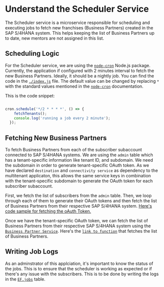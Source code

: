 # Understand the Scheduler Service

The Scheduler service is a microservice responsible for scheduling and executing jobs to fetch new franchises (Business Partners) created in the SAP S/4HANA system. This helps keeping the list of Business Partners up to date, new mentors are not assigned in this list. 

## Scheduling Logic 
For the Scheduler service, we are using the [`node-cron`](https://www.npmjs.com/package/node-cron) Node.js package.
Currently, the application if configured with 2 minutes interval to fetch the new Business Partners. Ideally, it should be a nightly job. You can find the code in the [`./index.js`](./index.js#L11-L14) file. The default value can be changed by replacing `*` with the standard values mentioned in the [`node-cron`](https://www.npmjs.com/package/node-cron) documentation.

This is the code snippet:

```javascript

cron.schedule('*/2 * * * *', () => {
    fetchTenants();
    console.log('running a job every 2 minute');
  });
```
## Fetching New Business Partners
To fetch Business Partners from each of the subscriber subaccount connected to SAP S/4HANA systems. We are using the `admin` table which has a tenant-specific information like tenant ID, and subdomain. We need the subdomain in order to generate tenant-specific OAuth token. 
As we have declared `destination` and `connectivity service` as dependency to the multitenant applicaton, this allows the same service keys in combination with the tenant-specific subdomain to generate the OAuth token for each subscriber subaccount.

First, we fetch the list of subscribers from the `admin` table. Then, we loop through each of them to generate their OAuth tokens and then fetch the list of Business Partners from their respective SAP S/4HANA system.
[Here's code sample for fetching the oAuth Token. ](./util/jwt.js#L11)

Once we have the tenant-specific OAuth token, we can fetch the list of Business Partners from their respective SAP S/4HANA system using the [`Business Partner Service`](../businessPartner/). 
Here's the [`link to function`](./srv/fetchTenants.js#L22-L47) that fetches the list of Business Partners.

## Writing Job Logs 
As an adminstrator of this applciation, it's important to know the status of the jobs. This is to ensure that the scheduler is working as expected or if there's any issue with the subscribers. This is to be done by writing the logs in the [`EF.jobs`](../admin-db/src/data/Jobs.hdbtable) table.




